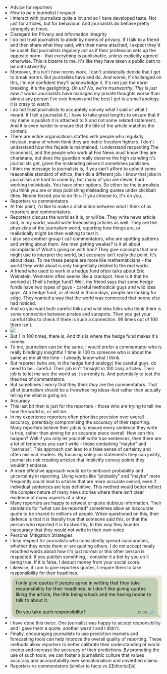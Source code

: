 - Advice for reporters
- *How to be a journalist I respect*
- I interact with journalists quite a lot and so I have developed taste. Not just for articles, but for behaviour. And journalists do behave pretty strangely at times.
- Disregard for Privacy and Information Integrity
- I do not trust journalists to abide by norms of privacy. If I talk to a friend and then share what they said, with their name attached, I expect they'd be upset. But journalists regularly act as if their profession sets up the opposite norm - that everything is publishable, unless explicitly agreed otherwise. This is bizarre to me. It's like they have taken a public oath to be untrustworthy.
- Moreover, this isn't how norms work. I can't unilaterally decide that I get to break norms. But journalists have and do. And worse, if challenged on this, I'm not confident they'll acknowledge it. It's not just the norm breaking, it's the gaslighting. *Oh us? No, we're trustworthy. This is just how it works* Journalists have managed my private thoughts worse than almost any person I've ever known and the best I get is a small apology. it is crazy to watch.
- I do not trust journalists to accurately convey what I said or what I meant. If I tell a journalist X, I have to take great lengths to ensure that if my name is publish it is attached to X and not some related statement. And it is even harder to ensure that the title of the article matches the content.
- There are entire organisations staffed with people who regularly mislead, many of whom think they are noble freedom fighters. I don't understand how this façade is maintained. I understand respecting The Economist, and the people who work at Fox News must know they are charlatans, but does the guardian really deserve the high standing it's journalists get, given the misleading pieces it sometimes publishes.
- I think my message to journalists is, if you can't afford to uphold some reasonable standard of ethics, then do a different job. I know that jobs in journalism are hard to come by, but many of you are clever, hard working individuals. You have other options. So either be the journalists you think you are or stop publishing misleading quotes under clickbait titles. Noone forced you to do this. If you choose to, it's on you. ,
- Reporters vs commentators
- At this point, I'd like to make a distinction between what I think of as reporters and commentators.
- Reporters discuss the world as it is, or will be. They write news article and, in my world, would write forecasting articles as well. They are the physicists of the journalism world, reporting how things are, or realistically might be then waiting to test it.
- I also see another group I call commentators, who are spotting patterns and writing about them. Are men getting weaker? Is it all about microplastics? What's going on with Iran? They give concepts that one might use to interpret the world, but accuracy isn't really the point. It's about ideas. To me these people are more like mathematicians - the world they write about is only tangentially related to the real world.
- A friend who used to work in a hedge fund often talks about Eric Weinstein. Weinstein often seems like a crackpot. How is it that he worked at Theil's hedge fund? Well, my friend says that some hedge funds have two types of guys - careful methodical guys and wild idea guys. At a hedge fund, or at least in those days, people are looking for edge. They wanted a way that the world was connected that noone else had noticed.
- And so you want both careful folks and wild idea folks who think there is some connection between pirates and sunspots. Then you get your careful folks to check if there is such a connection. 99 times out of 100 there isn't.
- ![](https://miro.medium.com/v2/resize:fit:2400/1*LMH2Z_KaYMCLZ9690br8AA.png)
- But 1 in 100 times, there is. And this is where the hedge fund makes it's money.
- To me, journalism can be the same. I would prefer a commentator who is really blindingly insightful 1 time in 100 to someone who is about the same as me all the time - I already know what I think.
- But reporter (who are, in the hedge fund analogy) the careful guys, do need to be.. careful. Their job isn't 1 insight in 100 zany articles. Their job is to let me see the world as it currently is. And potentially to test the theories of commentators.
- But sometimes I worry that they think *they* are the commentators. That all of journalism should be a freewheeling ideas-fest rather than actually telling me what is going on.
- Accuracy
- This last bit then is just for the reporters - those who are trying to tell me how the world is, or will be.
- In my experience reporters often prioritise precision over overall accuracy, potentially compromising the accuracy of their reporting. Many reporters believe their job is to ensure every sentence they write is true, rather than aiming for an accurate piece overall. How can this happen? Well if you only let yourself write true sentences, then there are a lot of tentences you can't write - those containing "maybe" and "perhaps". This approach can lead to a false sense of certainty and often mislead readers. By focusing solely on statements they can justify, journalists risk creating articles that implicitly convey points they wouldn't endorse.
- A more effective approach would be to embrace probability and uncertainty in reporting. Using words like "probably" and "maybe" more frequently could lead to articles that are more accurate overall, even if individual sentences are less definitive. This method would better reflect the complex nature of many news stories where there isn't clear evidence of many aspects of a story.
- Many reporters are happy to retweet or quote dubious information. Their standards for "what can be reported" sometimes allow an inaccurate quote to be shared to millions of people. When questioned on this, their defence is that it is literally true that someone said this, or that the person who reported it is trustworthy. In this way they launder inaccuracy that they would not write in their own voice
- Personal Mitigation Strategies
- I lose respect for journalists who consistently spread inaccuracies, whether they wrote them or are quoting others. I do not accept mealy mouthed words about how it's just normal or this other person is respected. If you publish something, I consider it a bet by you on it being true. If it is false, I deduct money from your social score.
- Likewise, if i am to give reporters quotes, I require them to take responsibility for their headlines.
- ![image.png](../assets/image_1727694210948_0.png)
- I have done this twice. One journalist was happy to accept responsibility and I gave them a quote, another wasn't and I didn't.
- Finally, encouraging journalists to use prediction markets and forecasting tools can help improve the overall quality of reporting. These methods allow reporters to better calibrate their understanding of world events and increase the accuracy of their predictions. By promoting the use of such tools, we can foster a journalistic culture that values accuracy and accountability over sensationalism and unverified claims.
- Reporters vs commentators (similar to facts vs [[Editorial]]s)